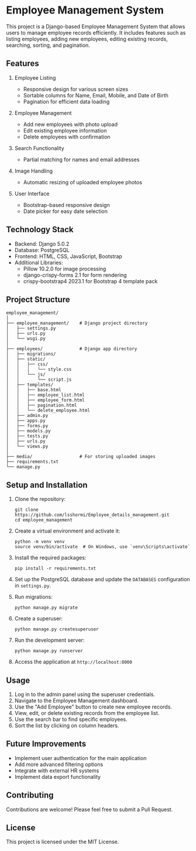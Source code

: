 # Employee Management System

This project is a Django-based Employee Management System that allows users to manage employee records efficiently. It includes features such as listing employees, adding new employees, editing existing records, searching, sorting, and pagination.

## Features

1. Employee Listing
   - Responsive design for various screen sizes
   - Sortable columns for Name, Email, Mobile, and Date of Birth
   - Pagination for efficient data loading

2. Employee Management
   - Add new employees with photo upload
   - Edit existing employee information
   - Delete employees with confirmation

3. Search Functionality
   - Partial matching for names and email addresses

4. Image Handling
   - Automatic resizing of uploaded employee photos

5. User Interface
   - Bootstrap-based responsive design
   - Date picker for easy date selection

## Technology Stack

- Backend: Django 5.0.2
- Database: PostgreSQL
- Frontend: HTML, CSS, JavaScript, Bootstrap
- Additional Libraries:
  - Pillow 10.2.0 for image processing
  - django-crispy-forms 2.1 for form rendering
  - crispy-bootstrap4 2023.1 for Bootstrap 4 template pack

## Project Structure

```
employee_management/
│
├── employee_management/    # Django project directory
│   ├── settings.py
│   ├── urls.py
│   └── wsgi.py
│
├── employees/              # Django app directory
│   ├── migrations/
│   ├── static/
│   │   ├── css/
│   │   │   └── style.css
│   │   └── js/
│   │       └── script.js
│   ├── templates/
│   │   ├── base.html
│   │   ├── employee_list.html
│   │   ├── employee_form.html
│   │   ├── pagination.html
│   │   └── delete_employee.html
│   ├── admin.py
│   ├── apps.py
│   ├── forms.py
│   ├── models.py
│   ├── tests.py
│   ├── urls.py
│   └── views.py
│
├── media/                  # For storing uploaded images
├── requirements.txt
└── manage.py
```

## Setup and Installation

1. Clone the repository:
   ```
   git clone https://github.com/lsshormi/Employee_details_management.git
   cd employee_management
   ```

2. Create a virtual environment and activate it:
   ```
   python -m venv venv
   source venv/bin/activate  # On Windows, use `venv\Scripts\activate`
   ```

3. Install the required packages:
   ```
   pip install -r requirements.txt
   ```

4. Set up the PostgreSQL database and update the `DATABASES` configuration in `settings.py`.

5. Run migrations:
   ```
   python manage.py migrate
   ```

6. Create a superuser:
   ```
   python manage.py createsuperuser
   ```

7. Run the development server:
   ```
   python manage.py runserver
   ```

8. Access the application at `http://localhost:8000`

## Usage

1. Log in to the admin panel using the superuser credentials.
2. Navigate to the Employee Management dashboard.
3. Use the "Add Employee" button to create new employee records.
4. View, edit, or delete existing records from the employee list.
5. Use the search bar to find specific employees.
6. Sort the list by clicking on column headers.

## Future Improvements

- Implement user authentication for the main application
- Add more advanced filtering options
- Integrate with external HR systems
- Implement data export functionality

## Contributing

Contributions are welcome! Please feel free to submit a Pull Request.

## License

This project is licensed under the MIT License.
